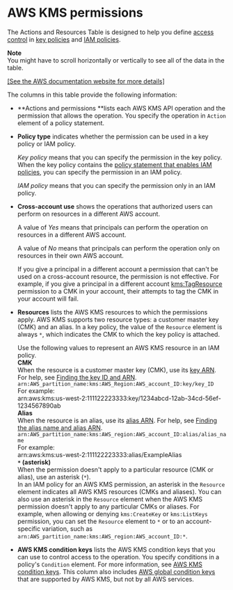 # AWS KMS permissions<a name="kms-api-permissions-reference"></a>

The Actions and Resources Table is designed to help you define [access control](control-access.md#authorization) in [key policies](key-policies.md) and [IAM policies](iam-policies.md)\. 

**Note**  
You might have to scroll horizontally or vertically to see all of the data in the table\.

<a name="kms-api-permissions-reference-table"></a>[\[See the AWS documentation website for more details\]](http://docs.aws.amazon.com/kms/latest/developerguide/kms-api-permissions-reference.html)

The columns in this table provide the following information:
+ **Actions and permissions **lists each AWS KMS API operation and the permission that allows the operation\. You specify the operation in `Action` element of a policy statement\.
+ **Policy type** indicates whether the permission can be used in a key policy or IAM policy\. 

  *Key policy* means that you can specify the permission in the key policy\. When the key policy contains the [policy statement that enables IAM policies](key-policies.md#key-policy-default-allow-root-enable-iam), you can specify the permission in an IAM policy\. 

  *IAM policy* means that you can specify the permission only in an IAM policy\.
+ **Cross\-account use** shows the operations that authorized users can perform on resources in a different AWS account\. 

  A value of *Yes* means that principals can perform the operation on resources in a different AWS account\.

  A value of *No* means that principals can perform the operation only on resources in their own AWS account\.

  If you give a principal in a different account a permission that can't be used on a cross\-account resource, the permission is not effective\. For example, if you give a principal in a different account [kms:TagResource](https://docs.aws.amazon.com/kms/latest/APIReference/API_TagResource.html) permission to a CMK in your account, their attempts to tag the CMK in your account will fail\.
+ **Resources** lists the AWS KMS resources to which the permissions apply\. AWS KMS supports two resource types: a customer master key \(CMK\) and an alias\. In a key policy, the value of the `Resource` element is always `*`, which indicates the CMK to which the key policy is attached\. 

  Use the following values to represent an AWS KMS resource in an IAM policy\.  
**CMK**  
When the resource is a customer master key \(CMK\), use its [key ARN](concepts.md#key-id-key-ARN)\. For help, see [Finding the key ID and ARN](find-cmk-id-arn.md)\.  
`arn:AWS_partition_name:kms:AWS_Region:AWS_account_ID:key/key_ID`  
For example:  
arn:aws:kms:us\-west\-2:111122223333:key/1234abcd\-12ab\-34cd\-56ef\-1234567890ab  
**Alias**  
When the resource is an alias, use its [alias ARN](concepts.md#key-id-alias-ARN)\. For help, see [Finding the alias name and alias ARN](find-cmk-alias.md)\.  
`arn:AWS_partition_name:kms:AWS_region:AWS_account_ID:alias/alias_name`  
For example:  
arn:aws:kms:us\-west\-2:111122223333:alias/ExampleAlias  
**`*` \(asterisk\)**  
When the permission doesn't apply to a particular resource \(CMK or alias\), use an asterisk \(`*`\)\.  
In an IAM policy for an AWS KMS permission, an asterisk in the `Resource` element indicates all AWS KMS resources \(CMKs and aliases\)\. You can also use an asterisk in the `Resource` element when the AWS KMS permission doesn't apply to any particular CMKs or aliases\. For example, when allowing or denying `kms:CreateKey` or `kms:ListKeys` permission, you can set the `Resource` element to `*` or to an account\-specific variation, such as `arn:AWS_partition_name:kms:AWS_region:AWS_account_ID:*`\.
+ **AWS KMS condition keys** lists the AWS KMS condition keys that you can use to control access to the operation\. You specify conditions in a policy's `Condition` element\. For more information, see [AWS KMS condition keys](policy-conditions.md#conditions-kms)\. This column also includes [AWS global condition keys](https://docs.aws.amazon.com/IAM/latest/UserGuide/reference_policies_condition-keys.html) that are supported by AWS KMS, but not by all AWS services\.